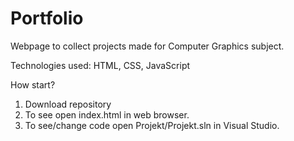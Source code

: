 # Portfolio

Webpage to collect projects made for Computer Graphics subject.

Technologies used: HTML, CSS, JavaScript

How start?
1. Download repository
2. To see open index.html in web browser.
3. To see/change code open Projekt/Projekt.sln in Visual Studio.
